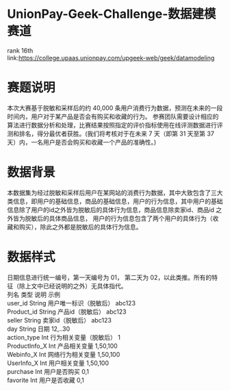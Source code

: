 # UnionPay-Geek-Challenge-数据建模赛道
rank 16th  
link:https://college.upaas.unionpay.com/upgeek-web/geek/datamodeling

# 赛题说明
本次大赛基于脱敏和采样后的约 40,000 条用户消费行为数据，预测在未来的一段时间内，用户对于某产品是否会有购买和收藏的行为。  参赛团队需要设计相应的算法进行数据分析和处理，比赛结果按照指定的评价指标使用在线评测数据进行评测和排名，得分最优者获胜。(我们将考核对于在未来 7 天（即第 31 天至第 37 天）内，一名用户是否会购买和收藏一个产品的准确性。)


# 数据背景

本数据集为经过脱敏和采样后用户在某网站的消费行为数据，其中大致包含了三大类信息，即用户的基础信息，商品的基础信息，用户的行为信息，其中用户的基础信息除了用户的id之外皆为脱敏后的具体行为信息，商品信息除卖家id、商品id 之外皆为脱敏后的具体商品信息， 用户的行为信息包含了两个用户的具体行为（收藏和购买），除此之外都是脱敏后的具体行为信息。

# 数据样式
日期信息进行统一编号，第一天编号为 01， 第二天为 02，以此类推。所有的特征（除上文中已经说明的之外）无具体指代。  
列名 类型 说明 示例  
user_id String 用户唯一标识（脱敏后） abc123  
Product_id String 产品id（脱敏后） abc123  
seller String 卖家id（脱敏后） abc123  
day String 日期 12,..30  
action_type Int 行为相关变量（脱敏后） 1  
ProductInfo_X Int 产品相关变量 1,50,100  
Webinfo_X Int 网络行为相关变量 1,50,100  
UserInfo_X Int 用户相关变量 1,50,100  
purchase Int 用户是否购买 0,1  
favorite Int 用户是否收藏 0,1  
